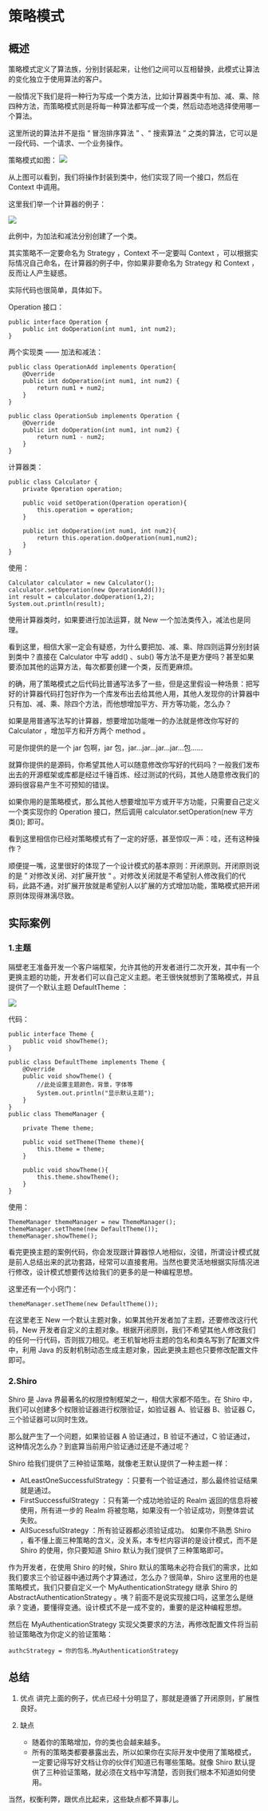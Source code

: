 # 策略模式
## 概述
策略模式定义了算法族，分别封装起来，让他们之间可以互相替换，此模式让算法的变化独立于使用算法的客户。

一般情况下我们是将一种行为写成一个类方法，比如计算器类中有加、减、乘、除四种方法，而策略模式则是将每一种算法都写成一个类，然后动态地选择使用哪一个算法。

这里所说的算法并不是指 “ 冒泡排序算法 ” 、“ 搜索算法 ” 之类的算法，它可以是一段代码、一个请求、一个业务操作。

策略模式如图：
![](./images/strategy-01.jpeg)

从上图可以看到，我们将操作封装到类中，他们实现了同一个接口，然后在 Context 中调用。

这里我们举一个计算器的例子：

![](./images/strategy-02.jpeg)

此例中，为加法和减法分别创建了一个类。

其实策略不一定要命名为 Strategy ，Context 不一定要叫 Context ，可以根据实际情况自己命名，在计算器的例子中，你如果非要命名为 Strategy 和 Context ，反而让人产生疑惑。

实际代码也很简单，具体如下。

Operation 接口：
```
public interface Operation {
    public int doOperation(int num1, int num2);
}
```
两个实现类 —— 加法和减法：
```
public class OperationAdd implements Operation{
    @Override
    public int doOperation(int num1, int num2) {
        return num1 + num2;
    }
}

public class OperationSub implements Operation {
    @Override
    public int doOperation(int num1, int num2) {
        return num1 - num2;
    }
}
```
计算器类：
```
public class Calculator {
    private Operation operation;

    public void setOperation(Operation operation){
        this.operation = operation;
    }

    public int doOperation(int num1, int num2){
        return this.operation.doOperation(num1,num2);
    }
}
```
使用：
```
Calculator calculator = new Calculator();
calculator.setOperation(new OperationAdd());
int result = calculator.doOperation(1,2);
System.out.println(result);
```
使用计算器类时，如果要进行加法运算，就 New 一个加法类传入，减法也是同理。

看到这里，相信大家一定会有疑惑，为什么要把加、减、乘、除四则运算分别封装到类中？直接在 Calculator 中写 add() 、sub() 等方法不是更方便吗？甚至如果要添加其他的运算方法，每次都要创建一个类，反而更麻烦。

的确，用了策略模式之后代码比普通写法多了一些，但是这里假设一种场景：把写好的计算器代码打包好作为一个库发布出去给其他人用，其他人发现你的计算器中只有加、减、乘、除四个方法，而他想增加平方、开方等功能，怎么办？

如果是用普通写法写的计算器，想要增加功能唯一的办法就是修改你写好的 Calculator ，增加平方和开方两个 method 。

可是你提供的是一个 jar 包啊，jar 包，jar…jar…jar…jar…包……

就算你提供的是源码，你希望其他人可以随意修改你写好的代码吗？一般我们发布出去的开源框架或库都是经过千锤百炼、经过测试的代码，其他人随意修改我们的源码很容易产生不可预知的错误。

如果你用的是策略模式，那么其他人想要增加平方或开平方功能，只需要自己定义一个类实现你的 Operation 接口，然后调用 calculator.setOperation(new 平方类()); 即可。

看到这里相信你已经对策略模式有了一定的好感，甚至惊叹一声：哇，还有这种操作？

顺便提一嘴，这里很好的体现了一个设计模式的基本原则：开闭原则。开闭原则说的是 ” 对修改关闭、对扩展开放 “ 。对修改关闭就是不希望别人修改我们的代码，此路不通，对扩展开放就是希望别人以扩展的方式增加功能，策略模式把开闭原则体现得淋漓尽致。

## 实际案例
### 1.主题
隔壁老王准备开发一个客户端框架，允许其他的开发者进行二次开发，其中有一个更换主题的功能，开发者们可以自己定义主题。老王很快就想到了策略模式，并且提供了一个默认主题 DefaultTheme ：

![](./images/strategy-03.jpeg)

代码：
```
public interface Theme {
    public void showTheme();
}

public class DefaultTheme implements Theme {
    @Override
    public void showTheme() {
        //此处设置主题颜色，背景，字体等
        System.out.println("显示默认主题");
    }
}
public class ThemeManager {

    private Theme theme;

    public void setTheme(Theme theme){
        this.theme = theme;
    }

    public void showTheme(){
        this.theme.showTheme();
    }
}
```

使用：
```
ThemeManager themeManager = new ThemeManager();
themeManager.setTheme(new DefaultTheme());
themeManager.showTheme();
```
看完更换主题的案例代码，你会发现跟计算器惊人地相似，没错，所谓设计模式就是前人总结出来的武功套路，经常可以直接套用。当然也要灵活地根据实际情况进行修改，设计模式想要传达给我们的更多的是一种编程思想。

这里还有一个小窍门：
```
themeManager.setTheme(new DefaultTheme());
```
在这里老王 New 一个默认主题对象，如果其他开发者加了主题，还要修改这行代码，New 开发者自定义的主题对象。根据开闭原则，我们不希望其他人修改我们的任何一行代码，否则拔刀相见。老王机智地将主题的包名和类名写到了配置文件中，利用 Java 的反射机制动态生成主题对象，因此更换主题也只要修改配置文件即可。

### 2.Shiro
Shiro 是 Java 界最著名的权限控制框架之一，相信大家都不陌生。在 Shiro 中，我们可以创建多个权限验证器进行权限验证，如验证器 A、验证器 B、验证器 C，三个验证器可以同时生效。

那么就产生了一个问题，如果验证器 A 验证通过，B 验证不通过，C 验证通过，这种情况怎么办？到底算当前用户验证通过还是不通过呢？

Shiro 给我们提供了三种验证策略，就像老王默认提供了一种主题一样：

* AtLeastOneSuccessfulStrategy ：只要有一个验证通过，那么最终验证结果就是通过。
* FirstSuccessfulStrategy ：只有第一个成功地验证的 Realm 返回的信息将被使用，所有进一步的 Realm 将被忽略，如果没有一个验证成功，则整体尝试失败。
* AllSucessfulStrategy ：所有验证器都必须验证成功。
如果你不熟悉 Shiro ，看不懂上面三种策略的含义，没关系，本专栏内容讲的是设计模式，而不是 Shiro 的使用，你只要知道 Shiro 默认为我们提供了三种策略即可。

作为开发者，在使用 Shiro 的时候，Shiro 默认的策略未必符合我们的需求，比如我们要求三个验证器中通过两个才算通过，怎么办？很简单，Shiro 这里用的也是策略模式，我们只要自定义一个 MyAuthenticationStrategy 继承 Shiro 的 AbstractAuthenticationStrategy 。咦？前面不是说实现接口吗，这里怎么是继承？变通，要懂得变通。设计模式不是一成不变的，重要的是这种编程思想。

然后在 MyAuthenticationStrategy 实现父类要求的方法，再修改配置文件将当前验证策略改为你定义的验证策略：
```
authcStrategy = 你的包名.MyAuthenticationStrategy
```

## 总结
1. 优点
讲完上面的例子，优点已经十分明显了，那就是遵循了开闭原则，扩展性良好。

2. 缺点
   * 随着你的策略增加，你的类也会越来越多。
   * 所有的策略类都要暴露出去，所以如果你在实际开发中使用了策略模式，一定要记得写好文档让你的伙伴们知道已有哪些策略。就像 Shiro 默认提供了三种验证策略，就必须在文档中写清楚，否则我们根本不知道如何使用。

当然，权衡利弊，跟优点比起来，这些缺点都不算事儿。